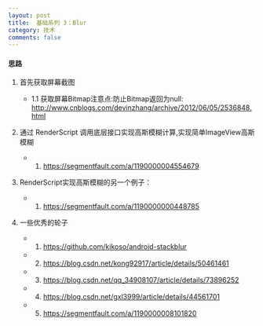 ```yaml
---
layout: post
title:  基础系列 3：Blur
category: 技术
comments: false
---
```

 
#### 思路

 1. 首先获取屏幕截图
 	* 1.1 获取屏幕Bitmap注意点:防止Bitmap返回为null:
 	<http://www.cnblogs.com/devinzhang/archive/2012/06/05/2536848.html> 
 
 1. 通过 RenderScript 调用底层接口实现高斯模糊计算,实现简单ImageView高斯模糊
	* 1. <https://segmentfault.com/a/1190000004554679>
 
 2. RenderScript实现高斯模糊的另一个例子：
    * 1. <https://segmentfault.com/a/1190000000448785>
 
 3. 一些优秀的轮子
 
	 * 1. <https://github.com/kikoso/android-stackblur>
	 * 2. <https://blog.csdn.net/kong92917/article/details/50461461>
	 * 3. <https://blog.csdn.net/qq_34908107/article/details/73896252>
	 * 4. <https://blog.csdn.net/gxl3999/article/details/44561701>
	 * 5. <https://segmentfault.com/a/1190000008101820>
 
 
 
 
 
 
 
 
 
 
 
 
 
 
 
 
 
 
 
 
 
 